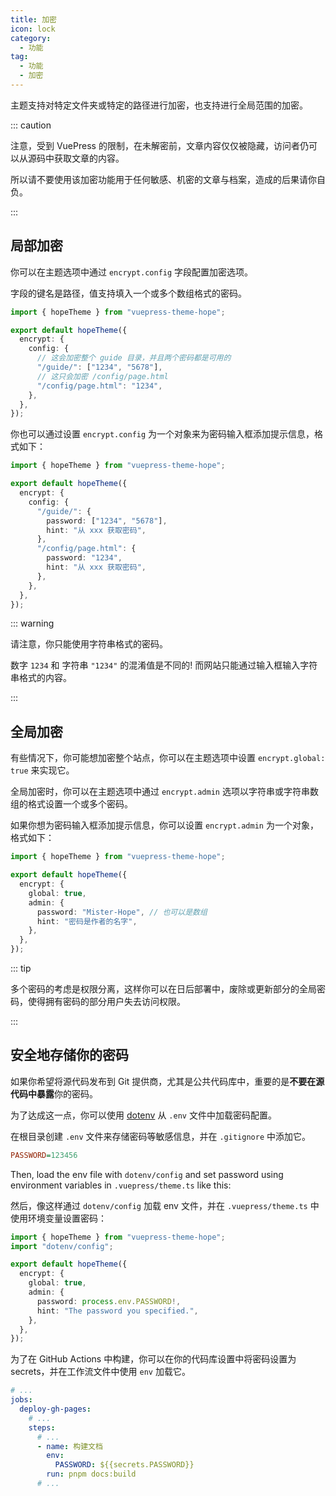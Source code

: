 ```yaml
---
title: 加密
icon: lock
category:
  - 功能
tag:
  - 功能
  - 加密
---
```


主题支持对特定文件夹或特定的路径进行加密，也支持进行全局范围的加密。

::: caution

注意，受到 VuePress 的限制，在未解密前，文章内容仅仅被隐藏，访问者仍可以从源码中获取文章的内容。

所以请不要使用该加密功能用于任何敏感、机密的文章与档案，造成的后果请你自负。

:::

<!-- more -->

## 局部加密

你可以在主题选项中通过 `encrypt.config` 字段配置加密选项。

字段的键名是路径，值支持填入一个或多个数组格式的密码。

```ts twoslash {7,9} title=".vuepress/theme.ts"
import { hopeTheme } from "vuepress-theme-hope";

export default hopeTheme({
  encrypt: {
    config: {
      // 这会加密整个 guide 目录，并且两个密码都是可用的
      "/guide/": ["1234", "5678"],
      // 这只会加密 /config/page.html
      "/config/page.html": "1234",
    },
  },
});
```

你也可以通过设置 `encrypt.config` 为一个对象来为密码输入框添加提示信息，格式如下：

```ts twoslash {6-13} title=".vuepress/theme.ts"
import { hopeTheme } from "vuepress-theme-hope";

export default hopeTheme({
  encrypt: {
    config: {
      "/guide/": {
        password: ["1234", "5678"],
        hint: "从 xxx 获取密码",
      },
      "/config/page.html": {
        password: "1234",
        hint: "从 xxx 获取密码",
      },
    },
  },
});
```

::: warning

请注意，你只能使用字符串格式的密码。

数字 `1234` 和 字符串 `"1234"` 的混淆值是不同的! 而网站只能通过输入框输入字符串格式的内容。

:::

## 全局加密

有些情况下，你可能想加密整个站点，你可以在主题选项中设置 `encrypt.global: true` 来实现它。

全局加密时，你可以在主题选项中通过 `encrypt.admin` 选项以字符串或字符串数组的格式设置一个或多个密码。

如果你想为密码输入框添加提示信息，你可以设置 `encrypt.admin` 为一个对象，格式如下：

```ts twoslash {5-9} title=".vuepress/theme.ts"
import { hopeTheme } from "vuepress-theme-hope";

export default hopeTheme({
  encrypt: {
    global: true,
    admin: {
      password: "Mister-Hope", // 也可以是数组
      hint: "密码是作者的名字",
    },
  },
});
```

::: tip

多个密码的考虑是权限分离，这样你可以在日后部署中，废除或更新部分的全局密码，使得拥有密码的部分用户失去访问权限。

:::

## 安全地存储你的密码

如果你希望将源代码发布到 Git 提供商，尤其是公共代码库中，重要的是**不要在源代码中暴露**你的密码。

为了达成这一点，你可以使用 [dotenv](https://www.npmjs.com/package/dotenv) 从 `.env` 文件中加载密码配置。

在根目录创建 `.env` 文件来存储密码等敏感信息，并在 `.gitignore` 中添加它。

```ini title=".env"
PASSWORD=123456
```

Then, load the env file with `dotenv/config` and set password using environment variables in `.vuepress/theme.ts` like this:

然后，像这样通过 `dotenv/config` 加载 env 文件，并在 `.vuepress/theme.ts` 中使用环境变量设置密码：

```ts twoslash{2,8} title=".vuepress/theme.ts"
import { hopeTheme } from "vuepress-theme-hope";
import "dotenv/config";

export default hopeTheme({
  encrypt: {
    global: true,
    admin: {
      password: process.env.PASSWORD!,
      hint: "The password you specified.",
    },
  },
});
```

为了在 GitHub Actions 中构建，你可以在你的代码库设置中将密码设置为 secrets，并在工作流文件中使用 `env` 加载它。

```yaml title=".github/workflows/deploy-docs.yml"
# ...
jobs:
  deploy-gh-pages:
    # ...
    steps:
      # ...
      - name: 构建文档
        env:
          PASSWORD: ${{secrets.PASSWORD}}
        run: pnpm docs:build
      # ...
```
